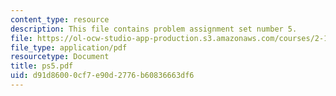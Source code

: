 ```yaml
---
content_type: resource
description: This file contains problem assignment set number 5.
file: https://ol-ocw-studio-app-production.s3.amazonaws.com/courses/2-12-introduction-to-robotics-fall-2005/d91d86000cf7e90d2776b60836663df6_ps5.pdf
file_type: application/pdf
resourcetype: Document
title: ps5.pdf
uid: d91d8600-0cf7-e90d-2776-b60836663df6
---
```

